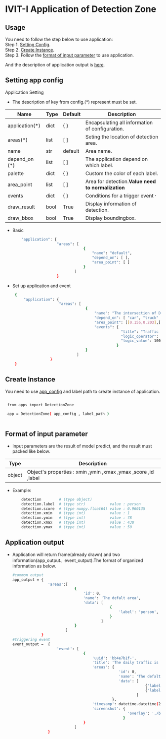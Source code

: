 # IVIT-I Application of Detection Zone
## Usage
You need to follow the step below to use application:  
Step 1. [Setting Config](#setting-app-config).  
Step 2. [Create Instance](#create-instance).  
Step 3. Follow the [format of input parameter](#format-of-input-parameter)  to use application.

And the description of application output is [here](#application-output).

## Setting app config 
Application Setting
* The description of key from config.(*) represent must be set.  


| Name | Type | Default | Description |
| --- | --- | --- | --- |
|application(*)|dict|{  }|Encapsulating all information of configuration.|
|areas(*)|list|[  ]|Seting the location of detection area. |
|name|str|default|Area name.|
| depend_on (*) | list | [ ] | The application depend on which label. |
| palette | dict | { } | Custom the color of each label. |
|area_point|list|[ ]|Area for detection.**Value need to normalization**|
|events|dict|{ }|Conditions for a trigger event ·|
|draw_result|bool|True|Display information of detection.|
|draw_bbox|bool|True|Display boundingbox.|

* Basic
    ```bash
        "application": {
                        "areas": [
                                    {
                                        "name": "default",
                                        "depend_on": [ ],
                                        "area_point": [ ]
                                    }
                                ]
                        }
    ```
* Set up application and event

   ```bash
    {
        "application": {
                        "areas": [
                                    {
                                        "name": "The intersection of Datong Rd",
                                        "depend_on": [ "car", "truck" ],
                                        "area_point": [[0.156,0.203],[0.468, 0.203],[0.468, 0.592],[0.156, 0.592] ], 
                                        "events": {
                                                    "title": "Traffic is very heavy",
                                                    "logic_operator": ">",
                                                    "logic_value": 100,
                                                  }
                                    }
                                ]
                    } 
    }
   ``` 
## Create Instance
You need to use [app_config](#setting-app-config) and label path to create instance of application.
   ```bash
    
    from apps import DetectionZone

    app = DetectionZone( app_config , label_path )
    
   ``` 
## Format of input parameter
* Input parameters are the result of model predict, and the result must packed like below.

| Type | Description |
| --- | --- |
|object|Object's properties : xmin ,ymin ,xmax ,ymax ,score ,id ,label |
* Example:
    ```bash
        detection        # (type object)                   
        detection.label  # (type str)           value : person   
        detection.score  # (type numpy.float64) value : 0.960135 
        detection.xmin   # (type int)           value : 1        
        detection.ymin   # (type int)           value : 78       
        detection.xmax   # (type int)           value : 438  
        detection.ymax   # (type int)           value : 50     
    ```
## Application output 
* Application will return frame(already drawn) and two information(app_output、event_output).The format of organized information as below.
    ```bash
    #common output
    app_output = {
                    'areas':[
                                {
                                    'id': 0, 
                                    'name': 'The defalt area', 
                                    'data': [
                                                {
                                                    'label': 'person', 'num': 2
                                                }
                                            ]
                                }
                            ]
                 }
    #triggering event
    event_output =  {
                        'event': [
                                    {
                                        'uuid': 'bb4e7b1f-', 
                                        'title': 'The daily traffic is over 1000', 
                                        'areas': {
                                                    'id': 0, 
                                                    'name': 'The defalt area', 
                                                    'data': [
                                                                {'label': 'person', 'num': 2}, 
                                                                {'label': 'tvmonitor', 'num': 1}
                                                            ]
                                                 }, 
                                        'timesamp': datetime.datetime(2023, 4, 13, 9, 52, 4, 703097), 
                                        'screenshot': {
                                                        'overlay': './bb4e7b1f-/2023-04-13 09:52:04.703097.jpg', 'original': './bb4e7b1f-/2023-04-13 09:52:04.703097_org.jpg'
                                                      }
                                    }
                                ]
                    } 
    
    ```